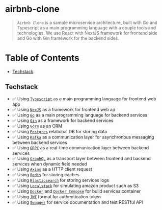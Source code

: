 # airbnb-clone

> `Airbnb Clone` is a sample microservice architecture, built with Go and Typescript as a main programming language with a couple tools and technologies. We use React with NextJS framework for frontend side and Go with Gin framework for the backend sides.

# Table of Contents

- [Techstack](#techstack)

## Techstack

- ✅ Using [`Typescript`](https://www.typescriptlang.org/) as a main programming language for frontend web app
- ✅ Using [`NexJS`](https://nextjs.org/) as a framework for frontend web ap
- ✅ Using [`Go`](https://go.dev/) as a main programming language for backend services
- ✅ Using [`Gin`](https://gin-gonic.com/) as a framework for backend services
- ✅ Using [`Gorm`](https://gorm.io/) as an ORM
- ✅ Using [`Postgres`](https://www.postgresql.org/) relational DB for storing data
- ✅ Using [`Kafka`](https://www.confluent.io/lp/confluent-kafka/) as a communication layer for asynchronous messaging between backend services
- ✅ Using [`GRPC`](https://grpc.io/) as a real-time communication layer between backend services
- ✅ Using [`GraphQL`](https://graphql.org/) as a transport layer between frontend and backend services when dynamic field needed
- ✅ Using [`Axios`](https://axios-http.com/) as a HTTP client request
- ✅ Using [`Redis`](https://redis.io/) for storing caches
- ✅ Using [`Elasticsearch`](https://www.elastic.co/) for storing services logs
- ✅ Using [`Localstack`](https://localstack.cloud/) for simulating amazon product such as S3
- ✅ Using [`Docker`](https://www.docker.com/) and [`Docker Compose`](https://docs.docker.com/compose/) for build services container
- ✅ Using [`JWT`](https://jwt.io/) format for authentication token
- ✅ Using [`Swagger`](https://swagger.io/) for service documentation and test RESTful API

